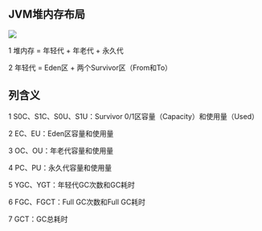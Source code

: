 

## JVM堆内存布局

![](http://static.open-open.com/lib/uploadImg/20140128/20140128214841_435.jpg)


1	堆内存 = 年轻代 + 年老代 + 永久代

2	年轻代 = Eden区 + 两个Survivor区（From和To）

## 列含义
1	S0C、S1C、S0U、S1U：Survivor 0/1区容量（Capacity）和使用量（Used） 

2	EC、EU：Eden区容量和使用量

3	OC、OU：年老代容量和使用量

4	PC、PU：永久代容量和使用量

5	YGC、YGT：年轻代GC次数和GC耗时

6	FGC、FGCT：Full GC次数和Full GC耗时

7	GCT：GC总耗时
